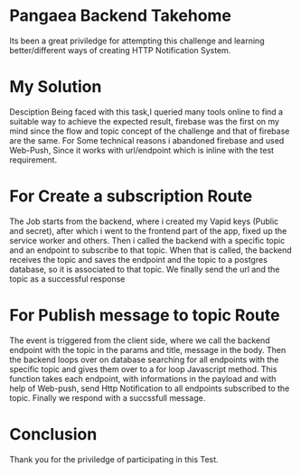 # Pangaea Backend Takehome
Its been a great priviledge for attempting this challenge and learning better/different ways of creating HTTP Notification System.

# My Solution
Desciption
Being faced with this task,I queried many tools online to find a suitable way to achieve the expected result, firebase was the first on my mind since the flow and topic concept of the challenge and that of firebase are the same. For Some technical reasons i abandoned firebase and used Web-Push, Since it works with url/endpoint which is inline with the test requirement. 

# For Create a subscription Route

The Job starts from the backend, where i created my Vapid keys (Public and secret), after which i went to the frontend part of the app, fixed up the service worker and others. Then i called the backend with a specific topic and an endpoint to subscribe to that topic. When that is called, the backend receives the topic and saves the endpoint and the topic to a postgres database, so it is associated to that topic. 
We finally send the url and the topic as a successful response


# For Publish message to topic Route

The event is triggered from the client side, where we call the backend endpoint with the topic in the params and title, message in the body. Then the backend loops over on database searching for all endpoints with the specific topic and gives them over to a for loop Javascript method. This function takes each endpoint, with informations in the payload and with help of Web-push, send Http Notification to all endpoints subscribed to the topic. 
Finally we respond with a succssfull message.

# Conclusion 
Thank you for the priviledge of participating in this Test.
